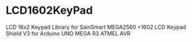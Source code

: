 LCD1602KeyPad
=============

LCD 16x2 Keypad Library for SainSmart MEGA2560 +1602 LCD Keypad Shield V3 for Arduino UNO MEGA R3 ATMEL AVR

